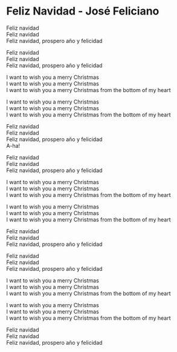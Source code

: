 # Feliz Navidad - José Feliciano

Feliz navidad\
Feliz navidad\
Feliz navidad, prospero año y felicidad

Feliz navidad\
Feliz navidad\
Feliz navidad, prospero año y felicidad

I want to wish you a merry Christmas\
I want to wish you a merry Christmas\
I want to wish you a merry Christmas from the bottom of my heart

I want to wish you a merry Christmas\
I want to wish you a merry Christmas\
I want to wish you a merry Christmas from the bottom of my heart

Feliz navidad\
Feliz navidad\
Feliz navidad, prospero año y felicidad\
A-ha!

Feliz navidad\
Feliz navidad\
Feliz navidad, prospero año y felicidad

I want to wish you a merry Christmas\
I want to wish you a merry Christmas\
I want to wish you a merry Christmas from the bottom of my heart

I want to wish you a merry Christmas\
I want to wish you a merry Christmas\
I want to wish you a merry Christmas from the bottom of my heart

Feliz navidad\
Feliz navidad\
Feliz navidad, prospero año y felicidad

Feliz navidad\
Feliz navidad\
Feliz navidad, prospero año y felicidad

I want to wish you a merry Christmas\
I want to wish you a merry Christmas\
I want to wish you a merry Christmas from the bottom of my heart

I want to wish you a merry Christmas\
I want to wish you a merry Christmas\
I want to wish you a merry Christmas from the bottom of my heart

Feliz navidad\
Feliz navidad\
Feliz navidad, prospero año y felicidad